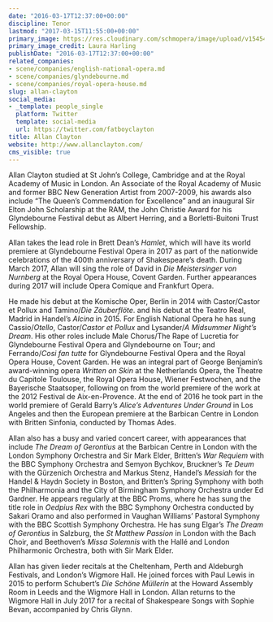 ```yaml
---
date: "2016-03-17T12:37:00+00:00"
discipline: Tenor
lastmod: "2017-03-15T11:55:00+00:00"
primary_image: https://res.cloudinary.com/schmopera/image/upload/v1545409169/media/webhook-uploads/1489578703202/Allan-Clayton_image1-c_Laura-Harling.JPG.JPG
primary_image_credit: Laura Harling
publishDate: "2016-03-17T12:37:00+00:00"
related_companies:
- scene/companies/english-national-opera.md
- scene/companies/glyndebourne.md
- scene/companies/royal-opera-house.md
slug: allan-clayton
social_media:
- _template: people_single
  platform: Twitter
  template: social-media
  url: https://twitter.com/fatboyclayton
title: Allan Clayton
website: http://www.allanclayton.com/
cms_visible: true
---
```


Allan Clayton studied at St John’s College, Cambridge and at the Royal Academy of Music in London. An Associate of the Royal Academy of Music and former BBC New Generation Artist from 2007-2009, his awards also include “The Queen’s Commendation for Excellence” and an inaugural Sir Elton John Scholarship at the RAM, the John Christie Award for his Glyndebourne Festival debut as Albert Herring, and a Borletti-Buitoni Trust Fellowship.

Allan takes the lead role in Brett Dean’s *Hamlet*, which will have its world premiere at Glyndebourne Festival Opera in 2017 as part of the nationwide celebrations of the 400th anniversary of Shakespeare’s death. During March 2017, Allan will sing the role of David in *Die Meistersinger von Nurnberg* at the Royal Opera House, Covent Garden. Further appearances during 2017 will include Opera Comique and Frankfurt Opera.

He made his debut at the Komische Oper, Berlin in 2014 with Castor/Castor et Pollux and Tamino/*Die Zäuberflöte*. and his debut at the Teatro Real, Madrid in Handel’s *Alcina* in 2015. For English National Opera he has sung Cassio/*Otello*, Castor/*Castor et Pollux* and Lysander/*A Midsummer Night’s Dream*. His other roles include Male Chorus/The Rape of Lucretia for Glyndebourne Festival Opera and Glyndebourne on Tour; and Ferrando/*Cosi fan tutte* for Glyndebourne Festival Opera and the Royal Opera House, Covent Garden. He was an integral part of George Benjamin’s award-winning opera *Written on Skin* at the Netherlands Opera, the Theatre du Capitole Toulouse, the Royal Opera House, Wiener Festwochen, and the Bayerische Staatsoper, following on from the world premiere of the work at the 2012 Festival de Aix-en-Provence. At the end of 2016 he took part in the world premiere of Gerald Barry’s *Alice’s Adventures Under Ground* in Los Angeles and then the European premiere at the Barbican Centre in London with Britten Sinfonia, conducted by Thomas Ades.

Allan also has a busy and varied concert career, with appearances that include *The Dream of Gerontius* at the Barbican Centre in London with the London Symphony Orchestra and Sir Mark Elder, Britten’s *War Requiem* with the BBC Symphony Orchestra and Semyon Bychkov, Bruckner’s *Te Deum* with the Gürzenich Orchestra and Markus Stenz, Handel’s *Messiah* for the Handel & Haydn Society in Boston, and Britten’s Spring Symphony with both the Philharmonia and the City of Birmingham Symphony Orchestra under Ed Gardner. He appears regularly at the BBC Proms, where he has sung the title role in *Oedpius Rex* with the BBC Symphony Orchestra conducted by Sakari Oramo and also performed in Vaughan Williams’ Pastoral Symphony with the BBC Scottish Symphony Orchestra. He has sung Elgar’s *The Dream of Gerontius* in Salzburg, the *St Matthew Passion* in London with the Bach Choir, and Beethoven’s *Missa Solemnis* with the Hallé and London Philharmonic Orchestra, both with Sir Mark Elder.

Allan has given lieder recitals at the Cheltenham, Perth and Aldeburgh Festivals, and London’s
Wigmore Hall. He joined forces with Paul Lewis in 2015 to perform Schubert’s *Die Schöne Müllerin* at the Howard Assembly Room in Leeds and the Wigmore Hall in London. Allan returns to the Wigmore Hall in July 2017 for a recital of Shakespeare Songs with Sophie Bevan, accompanied by Chris Glynn.
